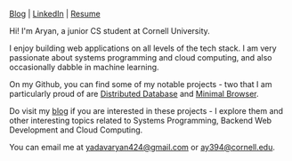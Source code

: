 [Blog](https://www.aryanyadav.dev) | [LinkedIn](https://www.linkedin.com/in/aryanyadav4/) | [Resume](https://storage.googleapis.com/resume-aryan/resume_aryan_yadav.pdf)

Hi! I'm Aryan, a junior CS student at Cornell University.

I enjoy building web applications on all levels of the tech stack. I am very passionate about systems programming and cloud computing, and also occasionally dabble in machine learning.

On my Github, you can find some of my notable projects - two that I am particularly proud of are [Distributed Database](https://github.com/Aryan77/distributed-database) and [Minimal Browser](https://github.com/Aryan77/minimal-browser).

Do visit my [blog](https://aryanyadav.dev) if you are interested in these projects - I explore them and other interesting topics related to Systems Programming, Backend Web Development and Cloud Computing.

You can email me at [yadavaryan424@gmail.com](mailto:yadavaryan424@gmail.com) or [ay394@cornell.edu](mailto:ay394@cornell.edu).
